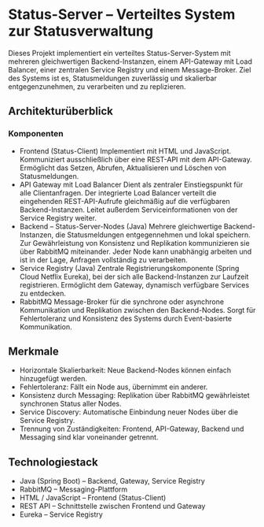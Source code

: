 # Status-Server – Verteiltes System zur Statusverwaltung
Dieses Projekt implementiert ein verteiltes Status-Server-System mit mehreren gleichwertigen Backend-Instanzen, einem API-Gateway mit Load Balancer, einer zentralen Service Registry und einem Message-Broker. Ziel des Systems ist es, Statusmeldungen zuverlässig und skalierbar entgegenzunehmen, zu verarbeiten und zu replizieren.

## Architekturüberblick
### Komponenten
+ Frontend (Status-Client)
  Implementiert mit HTML und JavaScript. Kommuniziert ausschließlich über eine REST-API mit dem API-Gateway. Ermöglicht das Setzen, Abrufen, Aktualisieren und Löschen von Statusmeldungen.
+ API Gateway mit Load Balancer
  Dient als zentraler Einstiegspunkt für alle Clientanfragen. Der integrierte Load Balancer verteilt die eingehenden REST-API-Aufrufe gleichmäßig auf die verfügbaren Backend-Instanzen.
  Leitet außerdem Serviceinformationen von der Service Registry weiter.
+ Backend – Status-Server-Nodes (Java)
  Mehrere gleichwertige Backend-Instanzen, die Statusmeldungen entgegennehmen und lokal speichern.
  Zur Gewährleistung von Konsistenz und Replikation kommunizieren sie über RabbitMQ miteinander.
  Jeder Node kann unabhängig arbeiten und ist in der Lage, Anfragen vollständig zu verarbeiten.
+ Service Registry (Java)
  Zentrale Registrierungskomponente (Spring Cloud Netflix Eureka), bei der sich alle Backend-Instanzen zur Laufzeit registrieren.
  Ermöglicht dem Gateway, dynamisch verfügbare Services zu entdecken.
+ RabbitMQ
  Message-Broker für die synchrone oder asynchrone Kommunikation und Replikation zwischen den Backend-Nodes.
  Sorgt für Fehlertoleranz und Konsistenz des Systems durch Event-basierte Kommunikation.

## Merkmale
+ Horizontale Skalierbarkeit: Neue Backend-Nodes können einfach hinzugefügt werden.
+ Fehlertoleranz: Fällt ein Node aus, übernimmt ein anderer.
+ Konsistenz durch Messaging: Replikation über RabbitMQ gewährleistet synchronen Status aller Nodes.
+ Service Discovery: Automatische Einbindung neuer Nodes über die Service Registry.
+ Trennung von Zuständigkeiten: Frontend, API-Gateway, Backend und Messaging sind klar voneinander getrennt.

## Technologiestack
+ Java (Spring Boot) – Backend, Gateway, Service Registry
+ RabbitMQ – Messaging-Plattform
+ HTML / JavaScript – Frontend (Status-Client)
+ REST API – Schnittstelle zwischen Frontend und Gateway
+ Eureka – Service Registry
